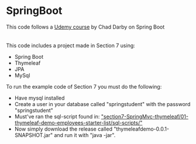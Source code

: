 # SpringBoot
This code follows a <a href="https://www.udemy.com/course/spring-hibernate-tutorial/">Udemy course</a> by Chad Darby on Spring Boot
<br><br><br>This code includes a project made in Section 7 using:
<ul>
<li>Spring Boot</li>
<li>Thymeleaf</li>
<li>JPA</li>
<li>MySql</li>
</ul>

To run the example code of Section 7 you must do the following:
<ul>
<li>Have mysql installed</li>
<li>Create a user in your database called "springstudent" with the password "springstudent"</li>
<li>Must've ran the sql-script found in: <a href="section7-SpringMvc-thymeleaf/01-thymeleaf-demo-employees-starter-list/sql-scripts/">"section7-SpringMvc-thymeleaf/01-thymeleaf-demo-employees-starter-list/sql-scripts/"</a></li>
<li>Now simply download the release called "thymeleafdemo-0.0.1-SNAPSHOT.jar" and run it with "java -jar". </li>

</ul>
